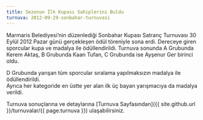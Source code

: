 ```yaml
---
title: Sezonun İlk Kupası Sahiplerini Buldu
turnuva: 2012-09-29-sonbahar-turnuvasi
---
```


Marmaris Belediyesi’nin düzenlediği Sonbahar Kupası Satranç Turnuvası 30 Eylül 2012 Pazar günü gerçekleşen ödül töreniyle sona erdi. Dereceye giren sporcular kupa ve madalya ile ödüllendirildi. Turnuva sonunda A Grubunda Kerem Aktaş, B Grubunda Kaan Tufan, C Grubunda ise Ayşenur Ger birinci oldu.

D Grubunda yarışan tüm sporcular sıralama yapılmaksızın madalya ile ödüllendirildi.  
Ayrıca her kategoride en üstte yer alan ilk üç bayan yarışmacıya da madalya verildi.

Turnuva sonuçlarına ve detaylarına [Turnuva Sayfasından]({{ site.github.url }}/turnuvalar/{{ page.turnuva }}) ulaşabilirsiniz.
